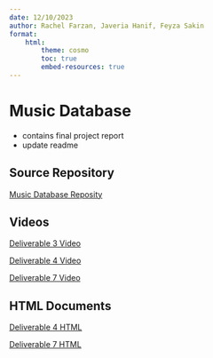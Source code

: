 ```yaml
---
date: 12/10/2023
author: Rachel Farzan, Javeria Hanif, Feyza Sakin
format:
    html:
        theme: cosmo
        toc: true
        embed-resources: true
---
```


# Music Database 

- contains final project report 
- update readme

## Source Repository

[Music Database Reposity](https://github.com/cmsc-vcu/cmsc508-fa2023-prj-music-database-group32)


## Videos

[Deliverable 3 Video](https://vcu.mediaspace.kaltura.com/media/Project+Deliverable+3+-+Version+2/1_thnnkrtm)

[Deliverable 4 Video](https://vcu.mediaspace.kaltura.com/media/Project+Deliverable+4/1_xyo18fcy)

[Deliverable 7 Video]()

## HTML Documents

[Deliverable 4 HTML](https://github.com/cmsc-vcu/cmsc508-fa2023-prj-music-database-group32/blob/main/reports/Deliverable4.html)

[Deliverable 7 HTML]()

 
